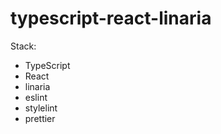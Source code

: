 # typescript-react-linaria

Stack:

-   TypeScript
-   React
-   linaria
-   eslint
-   stylelint
-   prettier
